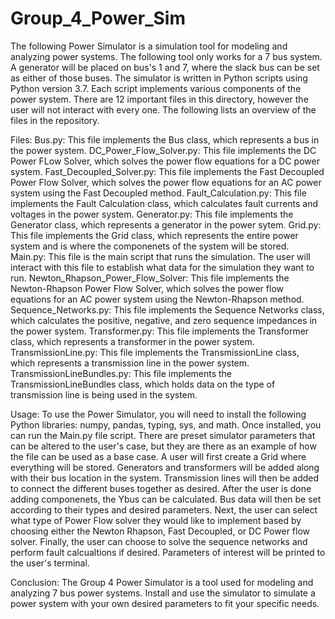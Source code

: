 # Group_4_Power_Sim
The following Power Simulator is a simulation tool for modeling and analyzing power systems. The following tool only works for a 7 bus system. A generator will be placed on bus's 1 and 7, where the slack bus can be set as either of those buses. The simulator is written in Python scripts using Python version 3.7. Each script implements various components of the power system. There are 12 important files in this directory, however the user will not interact with every one. The following lists an overview of the files in the repository.

Files:
Bus.py: This file implements the Bus class, which represents a bus in the power system.
DC_Power_Flow_Solver.py: This file implements the DC Power FLow Solver, which solves the power flow equations for a DC power system.
Fast_Decoupled_Solver.py: This file implements the Fast Decoupled Power Flow Solver, which solves the power flow equations for an AC power system using the Fast Decoupled method.
Fault_Calculation.py: This file implements the Fault Calculation class, which calculates fault currents and voltages in the power system.
Generator.py: This file implements the Generator class, which represents a generator in the power sytem.
Grid.py: This file implements the Grid class, which represents the entire power system and is where the componenets of the system will be stored.
Main.py: This file is the main script that runs the simulation. The user will interact with this file to establish what data for the simulation they want to run.
Newton_Rhapson_Power_Flow_Solver: This file implements the Newton-Rhapson Power Flow Solver, which solves the power flow equations for an AC power system using the Newton-Rhapson method.
Sequence_Networks.py: This file implements the Sequence Networks class, which calculates the positive, negative, and zero sequence impedances in the power system.
Transformer.py: This file implements the Transformer class, which represents a transformer in the power system.
TransmissionLine.py: This file implements the TransmissionLine class, which represents a transmission line in the power system.
TransmissionLineBundles.py: This file implements the TransmissionLineBundles class, which holds data on the type of transmission line is being used in the system.

Usage:
To use the Power Simulator, you will need to install the following Python libraries: numpy, pandas, typing, sys, and math.
Once installed, you can run the Main.py file script. There are preset simulator parameters that can be altered to the user's case, but they are there as an example of how the file can be used as a base case. A user will first create a Grid where everything will be stored. Generators and transformers will be added along with their bus location in the system. Transmission lines will then be added to connect the different buses together as desired. After the user is done adding componenets, the Ybus can be calculated. Bus data will then be set according to their types and desired parameters. Next, the user can select what type of Power Flow solver they would like to implement based by choosing either the Newton Rhapson, Fast Decoupled, or DC Power flow solver. Finally, the user can choose to solve the sequence networks and perform fault calcualtions if desired. Parameters of interest will be printed to the user's terminal.

Conclusion:
The Group 4 Power Simulator is a tool used for modeling and analyzing 7 bus power systems. Install and use the simulator to simulate a power system with your own desired parameters to fit your specific needs.
